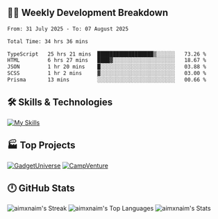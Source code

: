 

## 🧑‍💻 Weekly Development Breakdown

<!--START_SECTION:waka-->

```txt
From: 31 July 2025 - To: 07 August 2025

Total Time: 34 hrs 36 mins

TypeScript   25 hrs 21 mins  ██████████████████▒░░░░░░   73.26 %
HTML         6 hrs 27 mins   ████▓░░░░░░░░░░░░░░░░░░░░   18.67 %
JSON         1 hr 20 mins    █░░░░░░░░░░░░░░░░░░░░░░░░   03.88 %
SCSS         1 hr 2 mins     ▓░░░░░░░░░░░░░░░░░░░░░░░░   03.00 %
Prisma       13 mins         ░░░░░░░░░░░░░░░░░░░░░░░░░   00.66 %
```

<!--END_SECTION:waka-->

## 🛠️ Skills & Technologies

[![My Skills](https://skillicons.dev/icons?i=angular,react,docker,mongodb,nodejs,express,github,bootstrap,prisma,postman,postgres&perline=8)](https://skillicons.dev)

## 🏭 Top Projects

[![GadgetUniverse](https://github-readme-stats.vercel.app/api/pin/?username=aimxnaim&repo=GadgetUniverse&theme=tokyonight&show_icons=true&hide_border=true)](https://github.com/aimxnaim/GadgetUniverse)
[![CampVenture](https://github-readme-stats.vercel.app/api/pin/?username=aimxnaim&repo=CampVenture&theme=tokyonight&show_icons=true&hide_border=true)](https://github.com/aimxnaim/CampVenture)

## 🕛 GitHub Stats

![aimxnaim's Streak](https://streak-stats.demolab.com?user=aimxnaim&theme=tokyonight&show_icons=true&hide_border=true)
![aimxnaim's Top Languages](https://github-readme-stats.vercel.app/api/top-langs/?username=aimxnaim&theme=tokyonight&show_icons=true&hide_border=true&layout=compact)
![aimxnaim's Stats](https://github-readme-stats.vercel.app/api?username=aimxnaim&theme=tokyonight&show_icons=true&hide_border=true&count_private=true)




